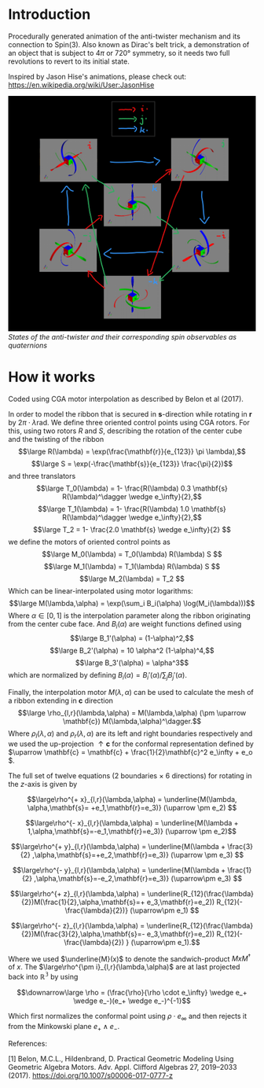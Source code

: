 # Introduction
Procedurally generated animation of the anti-twister mechanism and its connection to Spin(3).
Also known as Dirac's belt trick, a demonstration of an object that is subject to $4\pi$ or $720°$ symmetry, so it needs two full revolutions to revert to its initial state.

Inspired by Jason Hise's animations, please check out:
https://en.wikipedia.org/wiki/User:JasonHise

![Observables as quaternions](https://raw.githubusercontent.com/AmirLeidel/spinny/master/diagram1.png)
*States of the anti-twister and their corresponding spin observables as quaternions*

# How it works
Coded using CGA motor interpolation as described by Belon et al (2017).

In order to model the ribbon that is secured in $\mathbf{s}$-direction while rotating in $\mathbf{r}$ by $2\pi\cdot\lambda \mathrm{rad}$. We define three oriented control points using CGA rotors. 
For this, using two rotors $R$ and $S$, describing the rotation of the center cube and the twisting of the ribbon
$$\large R(\lambda) = \exp(\frac{\mathbf{r}}{e_{123}} \pi \lambda),$$
$$\large S = \exp(-\frac{\mathbf{s}}{e_{123}} \frac{\pi}{2})$$
and three translators
$$\large T_0(\lambda) = 1- \frac{R(\lambda) 0.3 \mathbf{s} R(\lambda)^\dagger \wedge e_\infty}{2},$$
$$\large T_1(\lambda) = 1- \frac{R(\lambda) 1.0 \mathbf{s} R(\lambda)^\dagger \wedge e_\infty}{2},$$
$$\large T_2 = 1- \frac{2.0 \mathbf{s} \wedge e_\infty}{2} $$
we define the motors of oriented control points as
$$\large M_0(\lambda) = T_0(\lambda) R(\lambda) S $$
$$\large M_1(\lambda) = T_1(\lambda) R(\lambda) S $$
$$\large M_2(\lambda) = T_2 $$
Which can be linear-interpolated using motor logarithms:
$$\large M(\lambda,\alpha) = \exp(\sum_i B_i(\alpha) \log(M_i(\lambda)))$$
Where $\alpha \in \left[0,1\right]$ is the interpolation parameter along the ribbon originating from the center cube face. And $B_i(\alpha)$ are weight functions defined using
$$\large B_1'(\alpha) = (1-\alpha)^2,$$
$$\large B_2'(\alpha) = 10 \alpha^2 (1-\alpha)^4,$$
$$\large B_3'(\alpha) = \alpha^3$$
which are normalized by defining $B_i(\alpha) = B_i'(\alpha) / \sum_j B_j'(\alpha)$.

Finally, the interpolation motor $M(\lambda,\alpha)$ can be used to calculate the mesh of a ribbon extending in $\mathbf{c}$ direction 
$$\large \rho_{l,r}(\lambda,\alpha) = M(\lambda,\alpha) (\pm \uparrow \mathbf{c}) M(\lambda,\alpha)^\dagger.$$
Where $\rho_{l}(\lambda,\alpha)$ and $\rho_{r}(\lambda,\alpha)$ are its left and right boundaries respectively and we used the up-projection $\uparrow \mathbf{c}$ for the conformal representation defined by $\uparrow \mathbf{c} = \mathbf{c} + \frac{1}{2}\mathbf{c}^2 e_\infty + e_o $.

The full set of twelve equations (2 boundaries $\times$ 6 directions) for rotating in the $z$-axis is given by
```math
\large\rho^{+ x}_{l,r}(\lambda,\alpha) = \underline{M(\lambda, \alpha,\mathbf{s}= +e_1,\mathbf{r}=e_3)} (\uparrow \pm e_2) 
```
```math
\large\rho^{- x}_{l,r}(\lambda,\alpha) = \underline{M(\lambda + 1,\alpha,\mathbf{s}=-e_1,\mathbf{r}=e_3)} (\uparrow \pm e_2)
```
```math
\large\rho^{+ y}_{l,r}(\lambda,\alpha) = \underline{M(\lambda + \frac{3}{2} ,\alpha,\mathbf{s}=+e_2,\mathbf{r}=e_3)} (\uparrow \pm e_3) 
```
```math
\large\rho^{- y}_{l,r}(\lambda,\alpha) = \underline{M(\lambda + \frac{1}{2} ,\alpha,\mathbf{s}=-e_2,\mathbf{r}=e_3)} (\uparrow\pm e_3) 
```
```math
\large\rho^{+ z}_{l,r}(\lambda,\alpha) = \underline{R_{12}(\frac{\lambda}{2})M(\frac{1}{2},\alpha,\mathbf{s}=+ e_3,\mathbf{r}=e_2)) R_{12}(-\frac{\lambda}{2})} (\uparrow\pm e_1) 
```
```math
\large\rho^{- z}_{l,r}(\lambda,\alpha) = \underline{R_{12}(\frac{\lambda}{2})M(\frac{3}{2},\alpha,\mathbf{s}=- e_3,\mathbf{r}=e_2)) R_{12}(-\frac{\lambda}{2}) } (\uparrow\pm  e_1).
```

Where we used $\underline{M}(x)$ to denote the sandwich-product $MxM^\dagger$ of $x$. 
The $\large\rho^{\pm i}_{l,r}(\lambda,\alpha)$ are at last projected back into $\mathbb{R^3}$ by using
```math
\downarrow\large \rho = (\frac{\rho}{\rho \cdot e_\infty} \wedge e_+ \wedge e_-)(e_+ \wedge e_-)^{-1}
```
Which first normalizes the conformal point using $\rho \cdot e_\infty$ and then rejects it from the Minkowski plane $e_+ \wedge e_-$.

References:

[1] Belon, M.C.L., Hildenbrand, D. Practical Geometric Modeling Using Geometric Algebra Motors. Adv. Appl. Clifford Algebras 27, 2019–2033 (2017). https://doi.org/10.1007/s00006-017-0777-z
